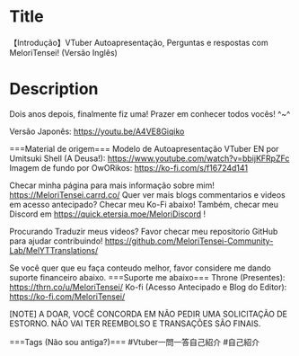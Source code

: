 # Title
【Introdução】VTuber Autoapresentação, Perguntas e respostas com MeloriTensei! (Versão Inglês)

# Description
Dois anos depois, finalmente fiz uma! Prazer em conhecer todos vocês! ^~^

Versão Japonês: https://youtu.be/A4VE8Giqiko

===Material de origem===
Modelo de Autoapresentação VTuber EN por Umitsuki Shell (A Deusa!): https://www.youtube.com/watch?v=bbijKFRpZFc
Imagem de fundo por OwORikos: https://ko-fi.com/s/f16724d141

Checar minha página para mais informação sobre mim! https://MeloriTensei.carrd.co/
Quer ver mais blogs commentarios e videos em acesso antecipado? Checar meu Ko-Fi abaixo!
Também, checar meu Discord em https://quick.etersia.moe/MeloriDiscord !

Procurando Traduzir meus videos? Favor checar meu repositorio GitHub para ajudar contribuindo!
https://github.com/MeloriTensei-Community-Lab/MelYTTranslations/

Se você quer que eu faça conteudo melhor, favor considere me dando suporte financeiro abaixo.
===Suporte me abaixo===
Throne (Presentes): https://thrn.co/u/MeloriTensei/
Ko-fi (Acesso Antecipado e Blog do Editor): https://ko-fi.com/MeloriTensei/

[NOTE]
A DOAR, VOCÊ CONCORDA EM NÃO PEDIR UMA SOLICITAÇÃO DE ESTORNO. NÃO VAI TER REEMBOLSO E TRANSAÇÕES SÃO FINAIS.

===Tags (Não sou antiga?)===
#Vtuber一問一答自己紹介 #自己紹介